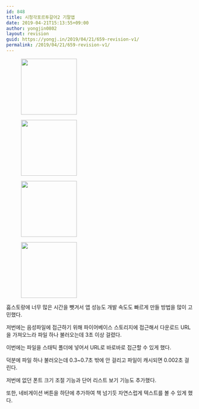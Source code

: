 ```yaml
---
id: 848
title: 시청각포르투갈어2 기말앱
date: 2019-04-21T15:13:55+09:00
author: yongjin0802
layout: revision
guid: https://yongj.in/2019/04/21/659-revision-v1/
permalink: /2019/04/21/659-revision-v1/
---
```

<div id='gallery-14' class='gallery galleryid-848 gallery-columns-3 gallery-size-thumbnail'>
  <figure class='gallery-item'> 
  
  <div class='gallery-icon portrait'>
    <a href='https://yongj.in/2017/12/16/%ec%8b%9c%ec%b2%ad%ea%b0%81%ed%8f%ac%eb%a5%b4%ed%88%ac%ea%b0%88%ec%96%b42-%ea%b8%b0%eb%a7%90%ec%95%b1/%e1%84%89%e1%85%b3%e1%84%8f%e1%85%b3%e1%84%85%e1%85%b5%e1%86%ab%e1%84%89%e1%85%a3%e1%86%ba-2017-12-08-%e1%84%8b%e1%85%a9%e1%84%92%e1%85%ae-4-28-25/'><img width="150" height="150" src="https://yongj.in/wp-content/uploads/2017/12/e18489e185b3e1848fe185b3e18485e185b5e186abe18489e185a3e186ba-2017-12-08-e1848be185a9e18492e185ae-4-28-25-150x150.png" class="attachment-thumbnail size-thumbnail" alt="" srcset="https://yongj.in/wp-content/uploads/2017/12/e18489e185b3e1848fe185b3e18485e185b5e186abe18489e185a3e186ba-2017-12-08-e1848be185a9e18492e185ae-4-28-25-150x150.png 150w, https://yongj.in/wp-content/uploads/2017/12/e18489e185b3e1848fe185b3e18485e185b5e186abe18489e185a3e186ba-2017-12-08-e1848be185a9e18492e185ae-4-28-25-85x85.png 85w" sizes="(max-width: 150px) 100vw, 150px" /></a>
  </div></figure><figure class='gallery-item'> 
  
  <div class='gallery-icon portrait'>
    <a href='https://yongj.in/2017/12/16/%ec%8b%9c%ec%b2%ad%ea%b0%81%ed%8f%ac%eb%a5%b4%ed%88%ac%ea%b0%88%ec%96%b42-%ea%b8%b0%eb%a7%90%ec%95%b1/%e1%84%89%e1%85%b3%e1%84%8f%e1%85%b3%e1%84%85%e1%85%b5%e1%86%ab%e1%84%89%e1%85%a3%e1%86%ba-2017-12-09-%e1%84%8b%e1%85%a9%e1%84%92%e1%85%ae-6-49-23/'><img width="150" height="150" src="https://yongj.in/wp-content/uploads/2017/12/e18489e185b3e1848fe185b3e18485e185b5e186abe18489e185a3e186ba-2017-12-09-e1848be185a9e18492e185ae-6-49-23-150x150.png" class="attachment-thumbnail size-thumbnail" alt="" srcset="https://yongj.in/wp-content/uploads/2017/12/e18489e185b3e1848fe185b3e18485e185b5e186abe18489e185a3e186ba-2017-12-09-e1848be185a9e18492e185ae-6-49-23-150x150.png 150w, https://yongj.in/wp-content/uploads/2017/12/e18489e185b3e1848fe185b3e18485e185b5e186abe18489e185a3e186ba-2017-12-09-e1848be185a9e18492e185ae-6-49-23-85x85.png 85w" sizes="(max-width: 150px) 100vw, 150px" /></a>
  </div></figure><figure class='gallery-item'> 
  
  <div class='gallery-icon portrait'>
    <a href='https://yongj.in/2017/12/16/%ec%8b%9c%ec%b2%ad%ea%b0%81%ed%8f%ac%eb%a5%b4%ed%88%ac%ea%b0%88%ec%96%b42-%ea%b8%b0%eb%a7%90%ec%95%b1/%e1%84%89%e1%85%b3%e1%84%8f%e1%85%b3%e1%84%85%e1%85%b5%e1%86%ab%e1%84%89%e1%85%a3%e1%86%ba-2017-12-14-%e1%84%8b%e1%85%a9%e1%84%92%e1%85%ae-5-51-13/'><img width="150" height="150" src="https://yongj.in/wp-content/uploads/2017/12/e18489e185b3e1848fe185b3e18485e185b5e186abe18489e185a3e186ba-2017-12-14-e1848be185a9e18492e185ae-5-51-13-150x150.png" class="attachment-thumbnail size-thumbnail" alt="" srcset="https://yongj.in/wp-content/uploads/2017/12/e18489e185b3e1848fe185b3e18485e185b5e186abe18489e185a3e186ba-2017-12-14-e1848be185a9e18492e185ae-5-51-13-150x150.png 150w, https://yongj.in/wp-content/uploads/2017/12/e18489e185b3e1848fe185b3e18485e185b5e186abe18489e185a3e186ba-2017-12-14-e1848be185a9e18492e185ae-5-51-13-85x85.png 85w" sizes="(max-width: 150px) 100vw, 150px" /></a>
  </div></figure><figure class='gallery-item'> 
  
  <div class='gallery-icon portrait'>
    <a href='https://yongj.in/2017/12/16/%ec%8b%9c%ec%b2%ad%ea%b0%81%ed%8f%ac%eb%a5%b4%ed%88%ac%ea%b0%88%ec%96%b42-%ea%b8%b0%eb%a7%90%ec%95%b1/%e1%84%89%e1%85%b3%e1%84%8f%e1%85%b3%e1%84%85%e1%85%b5%e1%86%ab%e1%84%89%e1%85%a3%e1%86%ba-2017-12-14-%e1%84%8b%e1%85%a9%e1%84%92%e1%85%ae-5-51-29/'><img width="150" height="150" src="https://yongj.in/wp-content/uploads/2017/12/e18489e185b3e1848fe185b3e18485e185b5e186abe18489e185a3e186ba-2017-12-14-e1848be185a9e18492e185ae-5-51-29-150x150.png" class="attachment-thumbnail size-thumbnail" alt="" srcset="https://yongj.in/wp-content/uploads/2017/12/e18489e185b3e1848fe185b3e18485e185b5e186abe18489e185a3e186ba-2017-12-14-e1848be185a9e18492e185ae-5-51-29-150x150.png 150w, https://yongj.in/wp-content/uploads/2017/12/e18489e185b3e1848fe185b3e18485e185b5e186abe18489e185a3e186ba-2017-12-14-e1848be185a9e18492e185ae-5-51-29-85x85.png 85w" sizes="(max-width: 150px) 100vw, 150px" /></a>
  </div></figure>
</div>

훕스토랑에 너무 많은 시간을 뺏겨서 앱 성능도 개발 속도도 빠르게 만들 방법을 많이 고민했다.

저번에는 음성파일에 접근하기 위해 파이어베이스 스토리지에 접근해서 다운로드 URL을 가져오느라 파일 하나 불러오는데 3초 이상 걸렸다.

이번에는 파일을 스태틱 폴더에 넣어서 URL로 바로바로 접근할 수 있게 했다.

덕분에 파일 하나 불러오는데 0.3~0.7초 밖에 안 걸리고 파일이 캐시되면 0.002초 걸린다.

저번에 없던 폰트 크기 조절 기능과 단어 리스트 보기 기능도 추가했다.

또한, 네비게이션 버튼을 하단에 추가하여 책 넘기듯 자연스럽게 텍스트를 볼 수 있게 했다.

&nbsp;